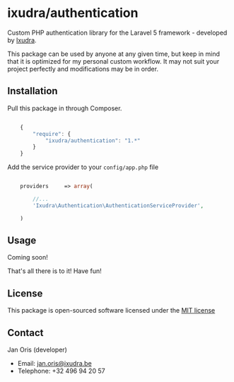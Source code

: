 ixudra/authentication
==========================

Custom PHP authentication library for the Laravel 5 framework - developed by [Ixudra](http://ixudra.be).

This package can be used by anyone at any given time, but keep in mind that it is optimized for my personal custom workflow. It may not suit your project perfectly and modifications may be in order.



## Installation

Pull this package in through Composer.

```js

    {
        "require": {
            "ixudra/authentication": "1.*"
        }
    }

```

Add the service provider to your `config/app.php` file

```php

    providers     => array(

        //...
        'Ixudra\Authentication\AuthenticationServiceProvider',

    )

```



## Usage

Coming soon!

That's all there is to it! Have fun!




## License

This package is open-sourced software licensed under the [MIT license](http://opensource.org/licenses/MIT)




## Contact

Jan Oris (developer)

- Email: jan.oris@ixudra.be
- Telephone: +32 496 94 20 57